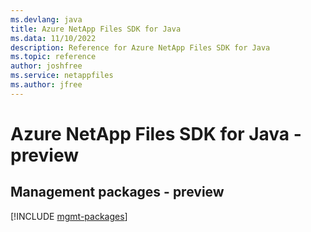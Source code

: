 ```yaml
---
ms.devlang: java
title: Azure NetApp Files SDK for Java
ms.data: 11/10/2022
description: Reference for Azure NetApp Files SDK for Java
ms.topic: reference
author: joshfree
ms.service: netappfiles
ms.author: jfree
---
```

# Azure NetApp Files SDK for Java - preview

## Management packages - preview
[!INCLUDE [mgmt-packages](netapp-files-mgmt-index.md)]